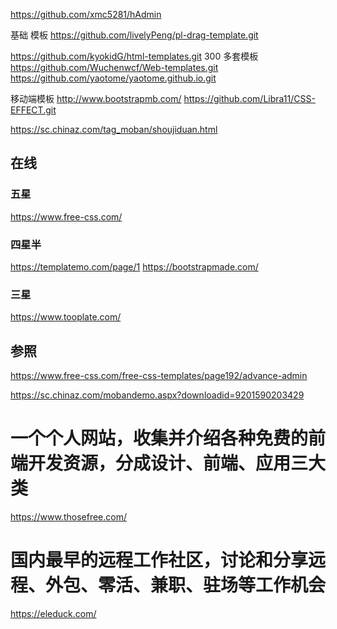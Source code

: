 
https://github.com/xmc5281/hAdmin

基础 模板 https://github.com/livelyPeng/pl-drag-template.git

https://github.com/kyokidG/html-templates.git
300 多套模板 https://github.com/Wuchenwcf/Web-templates.git
https://github.com/yaotome/yaotome.github.io.git


移动端模板 http://www.bootstrapmb.com/
https://github.com/Libra11/CSS-EFFECT.git

https://sc.chinaz.com/tag_moban/shoujiduan.html


## 在线 
### 五星
https://www.free-css.com/    


### 四星半
https://templatemo.com/page/1
https://bootstrapmade.com/

### 三星
https://www.tooplate.com/


## 参照
https://www.free-css.com/free-css-templates/page192/advance-admin

https://sc.chinaz.com/mobandemo.aspx?downloadid=9201590203429

# 一个个人网站，收集并介绍各种免费的前端开发资源，分成设计、前端、应用三大类
https://www.thosefree.com/

# 国内最早的远程工作社区，讨论和分享远程、外包、零活、兼职、驻场等工作机会

https://eleduck.com/
